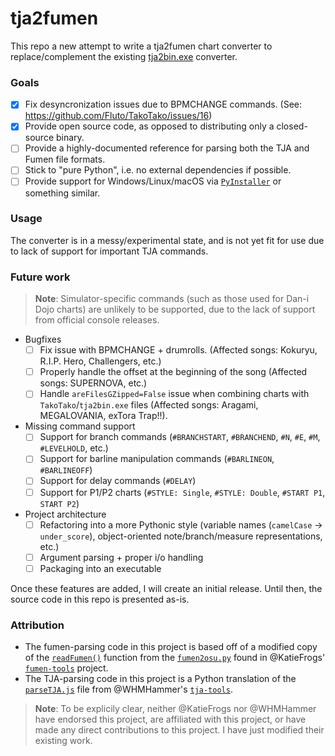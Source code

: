 # tja2fumen

This repo a new attempt to write a tja2fumen chart converter to replace/complement the existing [tja2bin.exe](https://github.com/Fluto/TakoTako/blob/c269bcab60530877a16c2a473c84796b94d0a5ce/README.md?plain=1#L181) converter. 

### Goals

- [X] Fix desyncronization issues due to BPMCHANGE commands. (See: https://github.com/Fluto/TakoTako/issues/16)
- [X] Provide open source code, as opposed to distributing only a closed-source binary.
- [ ] Provide a highly-documented reference for parsing both the TJA and Fumen file formats.
- [ ] Stick to "pure Python", i.e. no external dependencies if possible.
- [ ] Provide support for Windows/Linux/macOS via [`PyInstaller`](https://pyinstaller.org/en/stable/) or something similar.

### Usage

The converter is in a messy/experimental state, and is not yet fit for use due to lack of support for important TJA commands. 

### Future work

> **Note**: Simulator-specific commands (such as those used for Dan-i Dojo charts) are unlikely to be supported, due to the lack of support from official console releases.

* Bugfixes
  - [ ] Fix issue with BPMCHANGE + drumrolls. (Affected songs: Kokuryu, R.I.P. Hero, Challengers, etc.)
  - [ ] Properly handle the offset at the beginning of the song (Affected songs: SUPERNOVA, etc.)
  - [ ] Handle `areFilesGZipped=False` issue when combining charts with `TakoTako`/`tja2bin.exe` files (Affected songs: Aragami, MEGALOVANIA, exTora Trap!!).
* Missing command support
  - [ ] Support for branch commands (`#BRANCHSTART`, `#BRANCHEND`, `#N`, `#E`, `#M`, `#LEVELHOLD`, etc.)
  - [ ] Support for barline manipulation commands (`#BARLINEON`, `#BARLINEOFF`)
  - [ ] Support for delay commands (`#DELAY`)
  - [ ] Support for P1/P2 charts (`#STYLE: Single`, `#STYLE: Double`, `#START P1`, `START P2`)
* Project architecture
  - [ ] Refactoring into a more Pythonic style (variable names (`camelCase` -> `under_score`), object-oriented note/branch/measure representations, etc.)
  - [ ] Argument parsing + proper i/o handling
  - [ ] Packaging into an executable

Once these features are added, I will create an initial release. Until then, the source code in this repo is presented as-is.

### Attribution

- The fumen-parsing code in this project is based off of a modified copy of the [`readFumen()`](https://github.com/KatieFrogs/fumen-tools/blob/6ff3a2f7f53687f3dd49c5c57fcfc5ccbe3e5a10/fumen2osu/fumen2osu.py#L7-L152) function from the [`fumen2osu.py`](https://github.com/KatieFrogs/fumen-tools/blob/main/fumen2osu/fumen2osu.py) found in @KatieFrogs' [`fumen-tools`](https://github.com/KatieFrogs/fumen-tools) project.
- The TJA-parsing code in this project is a Python translation of the [`parseTJA.js`](https://github.com/WHMHammer/tja-tools/blob/master/src/js/parseTJA.js) file from @WHMHammer's [`tja-tools`](https://github.com/WHMHammer/tja-tools).

> **Note**: To be explicily clear, neither @KatieFrogs nor @WHMHammer have endorsed this project, are affiliated with this project, or have made any direct contributions to this project. I have just modified their existing work.
